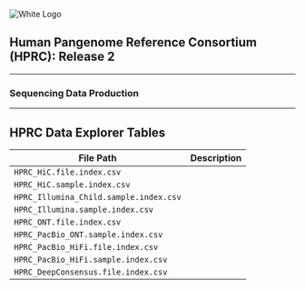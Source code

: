 ![White Logo](https://s3-us-west-2.amazonaws.com/human-pangenomics/backup/logo-proof-full.png)

## Human Pangenome Reference Consortium (HPRC): Release 2

------------------
### Sequencing Data Production

------------------
## HPRC Data Explorer Tables

| File Path                                   | Description                 |
|---------------------------------------------|-----------------------------|
| `HPRC_HiC.file.index.csv`                   |                             |
| `HPRC_HiC.sample.index.csv`                 |                             |
| `HPRC_Illumina_Child.sample.index.csv`      |                             |
| `HPRC_Illumina.sample.index.csv`            |                             |
| `HPRC_ONT.file.index.csv`                   |                             |
| `HPRC_PacBio_ONT.sample.index.csv`          |                             |
| `HPRC_PacBio_HiFi.file.index.csv`           |                             |
| `HPRC_PacBio_HiFi.sample.index.csv`         |                             |
| `HPRC_DeepConsensus.file.index.csv`         |                             |


